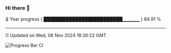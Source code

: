 ### Hi there 👋

⏳ Year progress { █████████████████████████▁▁▁▁▁ } 84.91 %

---

⏰ Updated on Wed, 06 Nov 2024 18:26:22 GMT

![Progress Bar CI](https://github.com/liununu/liununu/workflows/Progress%20Bar%20CI/badge.svg)
